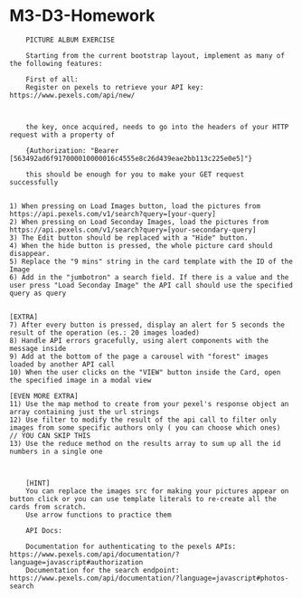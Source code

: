 # M3-D3-Homework

        PICTURE ALBUM EXERCISE

        Starting from the current bootstrap layout, implement as many of the following features:

        First of all: 
        Register on pexels to retrieve your API key: https://www.pexels.com/api/new/
        


        the key, once acquired, needs to go into the headers of your HTTP request with a property of 
        
        {Authorization: "Bearer [563492ad6f917000010000016c4555e8c26d439eae2bb113c225e0e5]"}
        
        this should be enough for you to make your GET request successfully


    1) When pressing on Load Images button, load the pictures from https://api.pexels.com/v1/search?query=[your-query]
    2) When pressing on Load Seconday Images, load the pictures from https://api.pexels.com/v1/search?query=[your-secondary-query]
    3) The Edit button should be replaced with a "Hide" button. 
    4) When the hide button is pressed, the whole picture card should disappear.
    5) Replace the "9 mins" string in the card template with the ID of the Image
    6) Add in the "jumbotron" a search field. If there is a value and the user press "Load Seconday Image" the API call should use the specified query as query
    
    
    [EXTRA]
    7) After every button is pressed, display an alert for 5 seconds the result of the operation (es.: 20 images loaded)
    8) Handle API errors gracefully, using alert components with the message inside
    9) Add at the bottom of the page a carousel with "forest" images loaded by another API call
    10) When the user clicks on the "VIEW" button inside the Card, open the specified image in a modal view

    [EVEN MORE EXTRA]
    11) Use the map method to create from your pexel's response object an array containing just the url strings
    12) Use filter to modify the result of the api call to filter only images from some specific authors only ( you can choose which ones)
    // YOU CAN SKIP THIS 
    13) Use the reduce method on the results array to sum up all the id numbers in a single one



        [HINT]
        You can replace the images src for making your pictures appear on button click or you can use template literals to re-create all the cards from scratch.
        Use arrow functions to practice them

        API Docs: 
      
        Documentation for authenticating to the pexels APIs: https://www.pexels.com/api/documentation/?language=javascript#authorization
        Documentation for the search endpoint: https://www.pexels.com/api/documentation/?language=javascript#photos-search